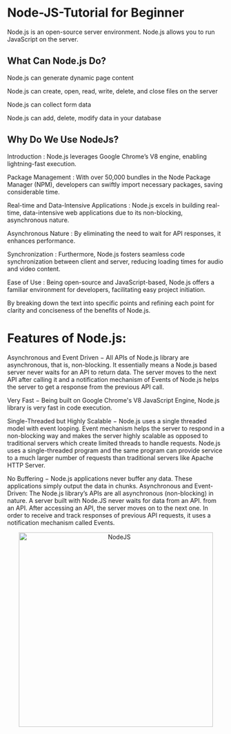 # Node-JS-Tutorial for Beginner
Node.js is an open-source server environment.  Node.js allows you to run
JavaScript on the server.

## What Can Node.js Do?

  Node.js can generate dynamic page content
  
  Node.js can create, open, read, write, delete, and close files on the server
  
  Node.js can collect form data
  
  Node.js can add, delete, modify data in your database

  ## Why Do We Use NodeJs?
  
Introduction : Node.js leverages Google Chrome’s V8 engine, enabling lightning-fast execution.

Package Management : With over 50,000 bundles in the Node Package Manager (NPM), developers can swiftly import necessary packages, saving considerable time.

Real-time and Data-Intensive Applications : Node.js excels in building real-time, data-intensive web applications due to its non-blocking, asynchronous nature.

Asynchronous Nature : By eliminating the need to wait for API responses, it enhances performance.

Synchronization : Furthermore, Node.js fosters seamless code synchronization between client and server, reducing loading times for audio and video content.

Ease of Use : Being open-source and JavaScript-based, Node.js offers a familiar environment for developers, facilitating easy project initiation.

By breaking down the text into specific points and refining each point for clarity and conciseness of the benefits of Node.js.

  
  # Features of Node.js:

Asynchronous and Event Driven − All APIs of Node.js library are asynchronous, that is, non-blocking. It essentially means a Node.js based server never waits for an API to return data. The server moves to the next API after calling it and a notification mechanism of Events of Node.js helps the server to get a response from the previous API call.

Very Fast − Being built on Google Chrome's V8 JavaScript Engine, Node.js library is very fast in code execution.

Single-Threaded but Highly Scalable − Node.js uses a single threaded model with event looping. Event mechanism helps the server to respond in a non-blocking way and makes the server highly scalable as opposed to traditional servers which create limited threads to handle requests. Node.js uses a single-threaded program and the same program can provide service to a much larger number of requests than traditional servers like Apache HTTP Server.

No Buffering − Node.js applications never buffer any data. These applications simply output the data in chunks.
Asynchronous and Event-Driven: The Node.js library’s APIs are all asynchronous (non-blocking) in nature. A server built with Node.JS never waits for data from an API. from an API. After accessing an API, the server moves on to the next one. In order to receive and track responses of previous API requests, it uses a notification mechanism called Events.
  

<p align='center'>
<img width="450" alt="NodeJS" src="https://github.com/Dulon18/Node-JS-Tutorial/assets/80118217/5ea3a4e3-f4f6-4f05-9528-20220047e843">
</p>
